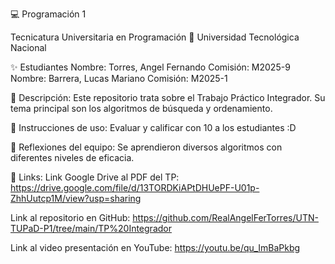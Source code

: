 💻 Programación 1

Tecnicatura Universitaria en Programación
📍 Universidad Tecnológica Nacional

✨ Estudiantes
Nombre: Torres, Angel Fernando
Comisión: M2025-9
Nombre: Barrera, Lucas Mariano
Comisión: M2025-1

📌 Descripción:
Este repositorio trata sobre el Trabajo Práctico Integrador. Su tema principal son los algoritmos de búsqueda y ordenamiento.

📌 Instrucciones de uso:
Evaluar y calificar con 10 a los estudiantes :D

📌 Reflexiones del equipo:
Se aprendieron diversos algoritmos con diferentes niveles de eficacia.

🔗 Links: Link Google Drive al PDF del TP: https://drive.google.com/file/d/13TORDKiAPtDHUePF-U01p-ZhhUutcp1M/view?usp=sharing

Link al repositorio en GitHub: https://github.com/RealAngelFerTorres/UTN-TUPaD-P1/tree/main/TP%20Integrador

Link al video presentación en YouTube: https://youtu.be/qu_ImBaPkbg
